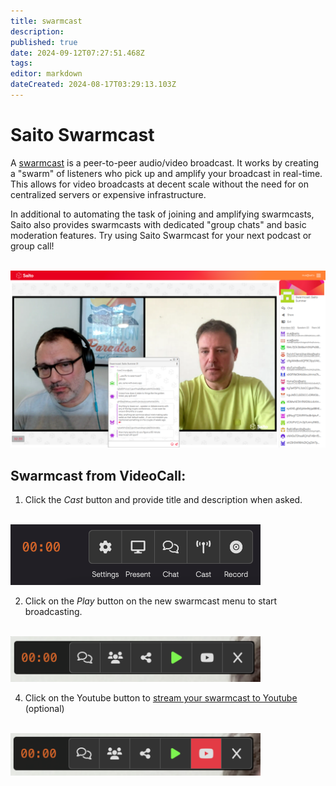 ```yaml
---
title: swarmcast
description: 
published: true
date: 2024-09-12T07:27:51.468Z
tags: 
editor: markdown
dateCreated: 2024-08-17T03:29:13.103Z
---
```


# Saito Swarmcast

A [swarmcast](https://saito.io/swarmcast) is a peer-to-peer audio/video broadcast. It works by creating a "swarm" of listeners who pick up and amplify your broadcast in real-time. This allows for video broadcasts at decent scale without the need for on centralized servers or expensive infrastructure.

In additional to automating the task of joining and amplifying swarmcasts, Saito also provides swarmcasts with dedicated "group chats" and basic moderation features. Try using Saito Swarmcast for your next podcast or group call!

<br/>
<img src="/swarmcast-chat.png" style="width:600px" />
          
## Swarmcast from VideoCall:

1. Click the *Cast* button and provide title and description when asked.

<br />
<img src="/media_gallery/videocall_swarmcast_button.png" style="width:400px" />

2. Click on the *Play* button on the new swarmcast menu to start broadcasting.

<br />
<img src="/media_gallery/videocall_play_button.png" style="width:400px" />

4. Click on the Youtube button to [stream your swarmcast to Youtube](/tech/applications/swarmcast/youtube) (optional)

<br />
<img src="/media_gallery/videocall_youtube_button.png" style="width:400px" />

